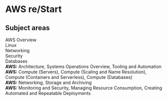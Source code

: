 # AWS re/Start

## Subject areas
AWS Overview    
Linux   
Networking   
Security    
Databases   
**AWS:** Architecture, Systems Operations Overview, Tooling and Automation   
**AWS:** Compute (Servers), Compute (Scaling and Name Resolution), Compute (Containers and Serverless), Compute (Databases)    
**AWS:** Networking, Storage and Archiving   
**AWS:** Monitoring and Security, Managing Resource Consumption, Creating Automated and Repeatable Deployments    
